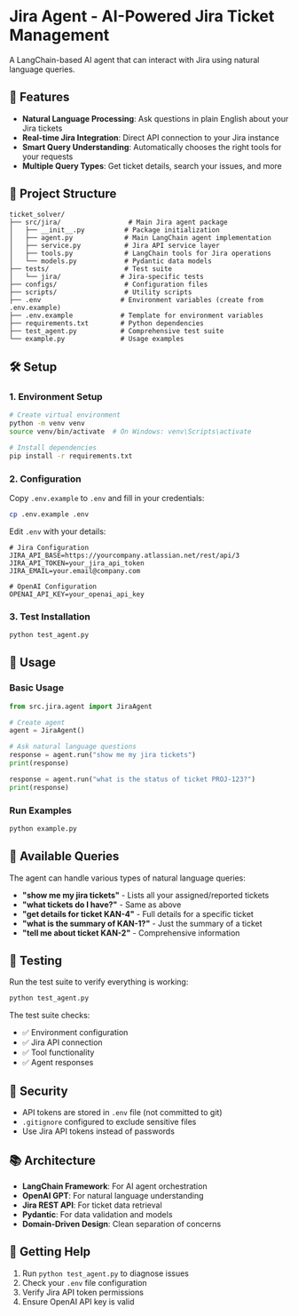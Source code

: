 # Jira Agent - AI-Powered Jira Ticket Management

A LangChain-based AI agent that can interact with Jira using natural language queries.

## 🚀 Features

- **Natural Language Processing**: Ask questions in plain English about your Jira tickets
- **Real-time Jira Integration**: Direct API connection to your Jira instance  
- **Smart Query Understanding**: Automatically chooses the right tools for your requests
- **Multiple Query Types**: Get ticket details, search your issues, and more

## 📁 Project Structure

```
ticket_solver/
├── src/jira/                 # Main Jira agent package
│   ├── __init__.py          # Package initialization
│   ├── agent.py             # Main LangChain agent implementation
│   ├── service.py           # Jira API service layer
│   ├── tools.py             # LangChain tools for Jira operations
│   └── models.py            # Pydantic data models
├── tests/                   # Test suite
│   └── jira/               # Jira-specific tests
├── configs/                 # Configuration files
├── scripts/                 # Utility scripts
├── .env                    # Environment variables (create from .env.example)
├── .env.example            # Template for environment variables
├── requirements.txt        # Python dependencies
├── test_agent.py           # Comprehensive test suite
└── example.py              # Usage examples
```

## 🛠️ Setup

### 1. Environment Setup

```bash
# Create virtual environment
python -m venv venv
source venv/bin/activate  # On Windows: venv\Scripts\activate

# Install dependencies
pip install -r requirements.txt
```

### 2. Configuration

Copy `.env.example` to `.env` and fill in your credentials:

```bash
cp .env.example .env
```

Edit `.env` with your details:
```env
# Jira Configuration
JIRA_API_BASE=https://yourcompany.atlassian.net/rest/api/3
JIRA_API_TOKEN=your_jira_api_token
JIRA_EMAIL=your.email@company.com

# OpenAI Configuration
OPENAI_API_KEY=your_openai_api_key
```

### 3. Test Installation

```bash
python test_agent.py
```

## 📝 Usage

### Basic Usage

```python
from src.jira.agent import JiraAgent

# Create agent
agent = JiraAgent()

# Ask natural language questions
response = agent.run("show me my jira tickets")
print(response)

response = agent.run("what is the status of ticket PROJ-123?")
print(response)
```

### Run Examples

```bash
python example.py
```

## 🔧 Available Queries

The agent can handle various types of natural language queries:

- **"show me my jira tickets"** - Lists all your assigned/reported tickets
- **"what tickets do I have?"** - Same as above  
- **"get details for ticket KAN-4"** - Full details for a specific ticket
- **"what is the summary of KAN-1?"** - Just the summary of a ticket
- **"tell me about ticket KAN-2"** - Comprehensive information

## 🧪 Testing

Run the test suite to verify everything is working:

```bash
python test_agent.py
```

The test suite checks:
- ✅ Environment configuration
- ✅ Jira API connection  
- ✅ Tool functionality
- ✅ Agent responses

## 🔐 Security

- API tokens are stored in `.env` file (not committed to git)
- `.gitignore` configured to exclude sensitive files
- Use Jira API tokens instead of passwords

## 📚 Architecture

- **LangChain Framework**: For AI agent orchestration
- **OpenAI GPT**: For natural language understanding
- **Jira REST API**: For ticket data retrieval
- **Pydantic**: For data validation and models
- **Domain-Driven Design**: Clean separation of concerns

## 🚦 Getting Help

1. Run `python test_agent.py` to diagnose issues
2. Check your `.env` file configuration
3. Verify Jira API token permissions
4. Ensure OpenAI API key is valid
